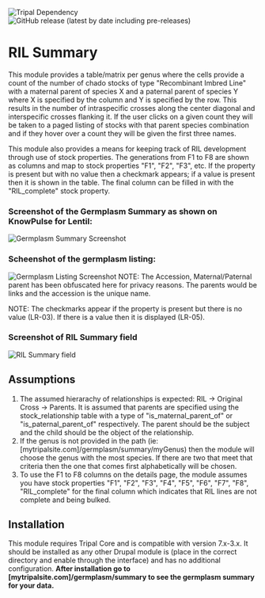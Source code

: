 ![Tripal Dependency](https://img.shields.io/badge/tripal-%3E=3.0-brightgreen)
![GitHub release (latest by date including pre-releases)](https://img.shields.io/github/v/release/UofS-Pulse-Binfo/germ_summary?include_prereleases)

# RIL Summary
This module provides a table/matrix per genus where the cells provide a count of the number of chado stocks of type "Recombinant Imbred Line" with a maternal parent of species X and a paternal parent of species Y where X is specified by the column and Y is specified by the row. This results in the number of intraspecific crosses along the center diagonal and interspecific crosses flanking it. If the user clicks on a given count they will be taken to a paged listing of stocks with that parent species combination and if they hover over a count they will be given the first three names.

This module also provides a means for keeping track of RIL development through use of stock properties. The generations from F1 to F8 are shown as columns and map to stock properties "F1", "F2", "F3", etc. If the property is present but with no value then a checkmark appears; if a value is present then it is shown in the table. The final column can be filled in with the "RIL_complete" stock property.

### Screenshot of the Germplasm Summary as shown on KnowPulse for Lentil:
![Germplasm Summary Screenshot](https://user-images.githubusercontent.com/1566301/65840297-8c854880-e2d4-11e9-9500-4edb8d94e61f.png)

### Scheenshot of the germplasm listing:
![Germplasm Listing Screenshot](https://user-images.githubusercontent.com/1566301/65840304-9e66eb80-e2d4-11e9-834c-02f94f842c4a.png)
NOTE: The Accession, Maternal/Paternal parent has been obfuscated here for privacy reasons. The parents would be links and the accession is the unique name.

NOTE: The checkmarks appear if the property is present but there is no value (LR-03). If there is a value then it is displayed (LR-05).

### Screenshot of RIL Summary field
![RIL Summary field](https://user-images.githubusercontent.com/1566301/65840310-b8083300-e2d4-11e9-97ba-8e02850dd8f3.png)

## Assumptions
1. The assumed hierarachy of relationships is expected: RIL -> Original Cross -> Parents. It is assumed that parents are specified using the stock_relationship table with a type of "is_maternal_parent_of" or "is_paternal_parent_of" respectively. The parent should be the subject and the child should be the object of the relationship.
2. If the genus is not provided in the path (ie: [mytripalsite.com]/germplasm/summary/myGenus) then the module will choose the genus with the most species. If there are two that meet that criteria then the one that comes first alphabetically will be chosen.
3. To use the F1 to F8 columns on the details page, the module assumes you have stock properties "F1", "F2", "F3", "F4", "F5", "F6", "F7", "F8", "RIL_complete" for the final column which indicates that RIL lines are not complete and being bulked.

## Installation
This module requires Tripal Core and is compatible with version 7.x-3.x. It should be installed as any other Drupal module is (place in the correct directory and enable through the interface) and has no additional configuration. __After installation go to [mytripalsite.com]/germplasm/summary to see the germplasm summary for your data.__
